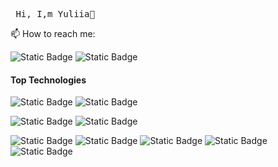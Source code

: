 <pre> Hi, I,m Yuliia👋 </pre>

📫 How to reach me:

![Static Badge](https://img.shields.io/badge/Linkedin-%230A66C2?logo=linkedin&logoColor=white&link=https%3A%2F%2Fwww.linkedin.com%2Fin%2Fyuliia-kosenchuk%2F)
![Static Badge](https://img.shields.io/badge/Gmail-%23EA4335?logo=gmail&logoColor=white&link=yuliia.kosenchuk%40gmail.com)

#### Top Technologies
![Static Badge](https://img.shields.io/badge/REACT-%2361DAFB?logo=react&logoColor=black)
 ![Static Badge](https://img.shields.io/badge/REDUX-%23764ABC?logo=redux&logoColor=black)

 ![Static Badge](https://img.shields.io/badge/JAVASCRIPT-%23F7DF1E?logo=javascript&logoColor=black)  ![Static Badge](https://img.shields.io/badge/TYPESCRIPT-%233178C6?logo=typescript&logoColor=black) 
 
 ![Static Badge](https://img.shields.io/badge/SASS-%23CC6699?logo=sass&logoColor=white) ![Static Badge](https://img.shields.io/badge/BULMA-%2300D1B2?logo=bulma&logoColor=black) ![Static Badge](https://img.shields.io/badge/PRIMEREACT-%2303C4E8?logo=primereact&logoColor=black) ![Static Badge](https://img.shields.io/badge/REACT%20HOOK%20FORM-%23EC5990?logo=reacthookform&logoColor=black) ![Static Badge](https://img.shields.io/badge/FORMIK-%232563EB?logo=formik&logoColor=black)






